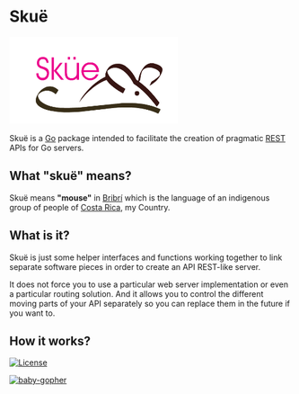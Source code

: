 Skuë
====

![logo](https://raw.githubusercontent.com/greivinlopez/skue/master/logo.png)

Skuë is a [Go](http://golang.org/) package intended to facilitate the creation of pragmatic [REST](http://en.wikipedia.org/wiki/Representational_state_transfer) APIs for Go servers.

## What "skuë" means?

Skuë means **"mouse"** in [Bribrí](http://en.wikipedia.org/wiki/Bribri_language) which is the language of an indigenous group of people of [Costa Rica](https://www.youtube.com/watch?v=pNTirQ9eoLo), my Country.

## What is it?

Skuë is just some helper interfaces and functions working together to link separate software pieces in order to create an API REST-like server.

It does not force you to use a particular web server implementation or even a particular routing solution.  And it allows you to control the different moving parts of your API separately so you can replace them in the future if you want to.

## How it works?

[![License](http://img.shields.io/:license-mit-blue.svg)](http://opensource.org/licenses/MIT)

[![baby-gopher](https://raw2.github.com/drnic/babygopher-site/gh-pages/images/babygopher-badge.png)](http://www.babygopher.org)
